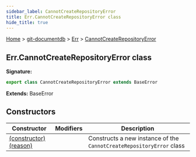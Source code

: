 ```yaml
---
sidebar_label: CannotCreateRepositoryError
title: Err.CannotCreateRepositoryError class
hide_title: true
---
```


[Home](./index.md) &gt; [git-documentdb](./git-documentdb.md) &gt; [Err](./git-documentdb.err.md) &gt; [CannotCreateRepositoryError](./git-documentdb.err.cannotcreaterepositoryerror.md)

## Err.CannotCreateRepositoryError class


<b>Signature:</b>

```typescript
export class CannotCreateRepositoryError extends BaseError 
```
<b>Extends:</b> BaseError

## Constructors

|  Constructor | Modifiers | Description |
|  --- | --- | --- |
|  [(constructor)(reason)](./git-documentdb.err.cannotcreaterepositoryerror._constructor_.md) |  | Constructs a new instance of the <code>CannotCreateRepositoryError</code> class |

